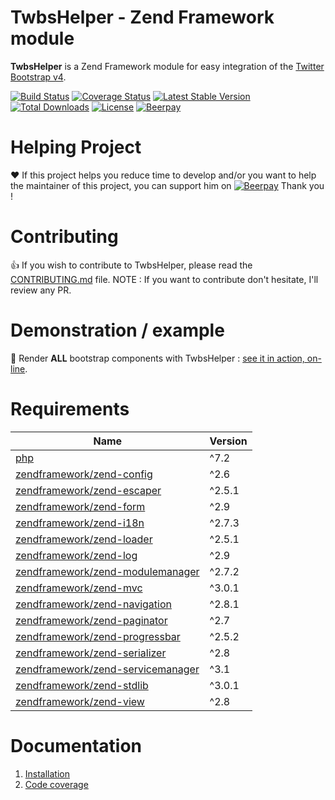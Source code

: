 # TwbsHelper - Zend Framework module

__TwbsHelper__ is a Zend Framework module for easy integration of the [Twitter Bootstrap v4](https://getbootstrap.com/).

[![Build Status](https://travis-ci.org/neilime/zf-twbs-helper-module.svg?branch=master)](https://travis-ci.org/neilime/zf-twbs-helper-module)
[![Coverage Status](https://coveralls.io/repos/github/neilime/zf-twbs-helper-module/badge.svg)](https://coveralls.io/github/neilime/zf-twbs-helper-module)
[![Latest Stable Version](https://poser.pugx.org/neilime/zf-twbs-helper-module/v/stable)](https://packagist.org/packages/neilime/zf-twbs-helper-module)
[![Total Downloads](https://poser.pugx.org/neilime/zf-twbs-helper-module/downloads)](https://packagist.org/packages/neilime/zf-twbs-helper-module)
[![License](https://poser.pugx.org/neilime/zf-twbs-helper-module/license)](https://packagist.org/packages/neilime/zf-twbs-helper-module)
[![Beerpay](https://beerpay.io/neilime/zf-twbs-helper-module/badge.svg)](https://beerpay.io/neilime/zf-twbs-helper-module) 

# Helping Project

❤️ If this project helps you reduce time to develop and/or you want to help the maintainer of this project, you can support him on [![Beerpay](https://beerpay.io/neilime/zf-twbs-helper-module/badge.svg)](https://beerpay.io/neilime/zf-twbs-helper-module) Thank you !

# Contributing

👍 If you wish to contribute to TwbsHelper, please read the [CONTRIBUTING.md](CONTRIBUTING.md) file.
NOTE : If you want to contribute don't hesitate, I'll review any PR.

# Demonstration / example

🚀 Render __ALL__ bootstrap components with TwbsHelper : [see it in action, on-line](https://neilime.github.io/zf-twbs-helper-module/demo.html).

# Requirements

Name | Version
-----|--------
[php](https://secure.php.net/) | ^7.2
[zendframework/zend-config](https://github.com/zendframework/zend-config) | ^2.6
[zendframework/zend-escaper](https://github.com/zendframework/zend-escaper) | ^2.5.1
[zendframework/zend-form](https://github.com/zendframework/zend-form) | ^2.9
[zendframework/zend-i18n](https://github.com/zendframework/zend-i18n) | ^2.7.3
[zendframework/zend-loader](https://github.com/zendframework/zend-loader) | ^2.5.1
[zendframework/zend-log](https://github.com/zendframework/zend-log) |^2.9
[zendframework/zend-modulemanager](https://github.com/zendframework/zend-modulemanager) | ^2.7.2
[zendframework/zend-mvc](https://github.com/zendframework/zend-mvc) | ^3.0.1
[zendframework/zend-navigation](https://github.com/zendframework/zend-navigation) | ^2.8.1
[zendframework/zend-paginator](https://github.com/zendframework/zend-paginator) | ^2.7
[zendframework/zend-progressbar](https://github.com/zendframework/zend-progressbar) | ^2.5.2
[zendframework/zend-serializer](https://github.com/zendframework/zend-serializer) | ^2.8
[zendframework/zend-servicemanager](https://github.com/zendframework/zend-servicemanager) | ^3.1
[zendframework/zend-stdlib](https://github.com/zendframework/zend-stdlib) | ^3.0.1
[zendframework/zend-view](https://github.com/zendframework/zend-view) | ^2.8

# Documentation

  1. [Installation](https://github.com/neilime/zf-twbs-helper-module/wiki/Installation)
  3. [Code coverage](https://coveralls.io/github/neilime/zf-twbs-helper-module)
